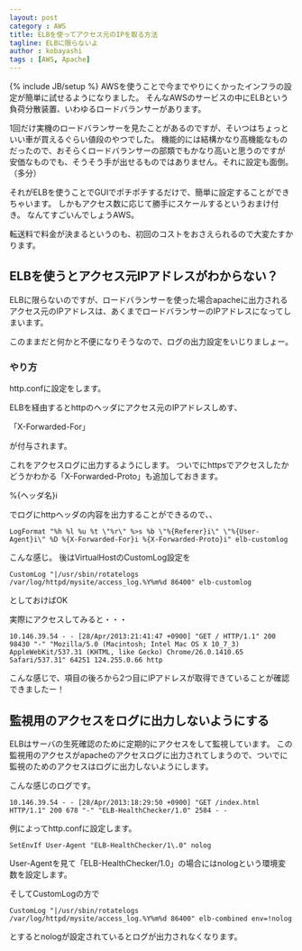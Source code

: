 ```yaml
---
layout: post
category : AWS
title: ELBを使ってアクセス元のIPを取る方法
tagline: ELBに限らないよ
author : kobayashi
tags : [AWS, Apache]
---
```

{% include JB/setup %}
AWSを使うことで今までやりにくかったインフラの設定が簡単に試せるようになりました。
そんなAWSのサービスの中にELBという負荷分散装置、いわゆるロードバランサーがあります。

1回だけ実機のロードバランサーを見たことがあるのですが、そいつはちょっといい車が買えるぐらい値段のやつでした。
機能的には結構かなり高機能なものだったので、おそらくロードバランサーの部類でもかなり高いと思うのですが
安価なものでも、そうそう手が出せるものではありません。それに設定も面倒。（多分）

それがELBを使うことでGUIでポチポチするだけで、簡単に設定することができちゃいます。
しかもアクセス数に応じて勝手にスケールするというおまけ付き。
なんてすごいんでしょうAWS。

転送料で料金が決まるというのも、初回のコストをおさえられるので大変たすかります。



## ELBを使うとアクセス元IPアドレスがわからない？
ELBに限らないのですが、ロードバランサーを使った場合apacheに出力されるアクセス元のIPアドレスは、あくまでロードバランサーのIPアドレスになってしまいます。

このままだと何かと不便になりそうなので、ログの出力設定をいじりましょー。

### やり方

http.confに設定をします。

ELBを経由するとhttpのヘッダにアクセス元のIPアドレスしめす、

「X-Forwarded-For」

が付与されます。

これをアクセスログに出力するようにします。
ついでにhttpsでアクセスしたかどうかわかる「X-Forwarded-Proto」も追加しておきます。


%{ヘッダ名}i

でログにhttpヘッダの内容を出力することができるので、、

	LogFormat "%h %l %u %t \"%r\" %>s %b \"%{Referer}i\" \"%{User-Agent}i\" %D %{X-Forwarded-For}i %{X-Forwarded-Proto}i" elb-customlog

こんな感じ。
後はVirtualHostのCustomLog設定を

	CustomLog "|/usr/sbin/rotatelogs /var/log/httpd/mysite/access_log.%Y%m%d 86400" elb-customlog

としておけばOK


実際にアクセスしてみると・・・

	10.146.39.54 - - [28/Apr/2013:21:41:47 +0900] "GET / HTTP/1.1" 200 98430 "-" "Mozilla/5.0 (Macintosh; Intel Mac OS X 10_7_3) AppleWebKit/537.31 (KHTML, like Gecko) Chrome/26.0.1410.65 Safari/537.31" 64251 124.255.0.66 http

こんな感じで、項目の後ろから2つ目にIPアドレスが取得できていることが確認できましたー！




## 監視用のアクセスをログに出力しないようにする
ELBはサーバの生死確認のために定期的にアクセスをして監視しています。
この監視用のアクセスがapacheのアクセスログに出力されてしまうので、ついでに監視のためのアクセスはログに出力しないようにします。

こんな感じのログです。

	10.146.39.54 - - [28/Apr/2013:18:29:50 +0900] "GET /index.html HTTP/1.1" 200 678 "-" "ELB-HealthChecker/1.0" 2584 - -

例によってhttp.confに設定します。

	SetEnvIf User-Agent "ELB-HealthChecker/1\.0" nolog

User-Agentを見て「ELB-HealthChecker/1\.0」の場合にはnologという環境変数を設定します。

そしてCustomLogの方で

	CustomLog "|/usr/sbin/rotatelogs /var/log/httpd/mysite/access_log.%Y%m%d 86400" elb-combined env=!nolog

とするとnologが設定されているとログが出力されなくなります。
